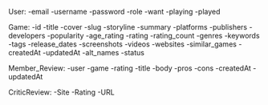 User:
    -email
    -username
    -password
    -role
    -want
    -playing
    -played

Game:
    -id
    -title
    -cover
    -slug
    -storyline
    -summary
    -platforms
    -publishers
    -developers
    -popularity
    -age_rating
    -rating
    -rating_count
    -genres
    -keywords
    -tags
    -release_dates
    -screenshots
    -videos
    -websites
    -similar_games
    -createdAt
    -updatedAt
    -alt_names
    -status

Member_Review:
    -user
    -game
    -rating
    -title
    -body
    -pros
    -cons
    -createdAt
    -updatedAt

CriticReview:
    -Site
    -Rating
    -URL